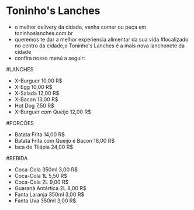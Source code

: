 # Toninho's Lanches
* o melhor delivery da cidade, venha comer ou peça em toninhoslanches.com.br
* queremos te dar a melhor experiencia alimentar da sua vida
#localizado no centro da cidade,o Toninho's Lanches é a mais nova lanchonete da cidade
* confira nosso menú a seguir:

#LANCHES
- X-Burguer 10,00 R$
- X-Egg 10,00 R$
- X-Salada 12,00 R$
- X-Bacon 13,00 R$
- Hot Dog 7,50 R$
- X-Burguer com Queijo 12,00 R$

#PORÇÕES
- Batata Frita 14,00 R$
- Batata Frita com Queijo e Bacon 18,00 R$
- Isca de Tilápia 24,00 R$

#BEBIDA
- Coca-Cola 350ml 3,00 R$
- Coca-Cola 1L 5,50 R$
- Coca-Cola 2L 9,00 R$
- Guaraná Antártica 2L 8,00 R$
- Fanta Laranja 350ml 3,00 R$
- Fanta Uva 350ml 3,00 R$
